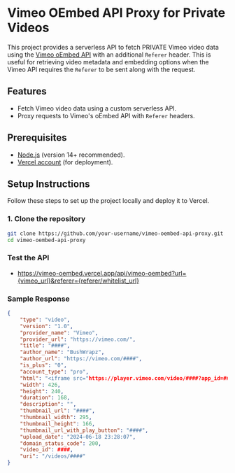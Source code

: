 # Vimeo OEmbed API Proxy for Private Videos

This project provides a serverless API to fetch PRIVATE Vimeo video data using the [Vimeo oEmbed API](https://developer.vimeo.com/api/oembed) with an additional `Referer` header. This is useful for retrieving video metadata and embedding options when the Vimeo API requires the `Referer` to be sent along with the request.

## Features

- Fetch Vimeo video data using a custom serverless API.
- Proxy requests to Vimeo's oEmbed API with `Referer` headers.

## Prerequisites

- [Node.js](https://nodejs.org/) (version 14+ recommended).
- [Vercel account](https://vercel.com/) (for deployment).


## Setup Instructions

Follow these steps to set up the project locally and deploy it to Vercel.

### 1. Clone the repository

```bash
git clone https://github.com/your-username/vimeo-oembed-api-proxy.git
cd vimeo-oembed-api-proxy
```

### Test the API

- https://vimeo-oembed.vercel.app/api/vimeo-oembed?url={vimeo_url}&referer={referer/whitelist_url}


### Sample Response

```json
{
    "type": "video",
    "version": "1.0",
    "provider_name": "Vimeo",
    "provider_url": "https://vimeo.com/",
    "title": "####",
    "author_name": "BushWrapz",
    "author_url": "https://vimeo.com/####",
    "is_plus": "0",
    "account_type": "pro",
    "html": "<iframe src="https://player.vimeo.com/video/####?app_id=####" width="426" height="240" frameborder="0" allow="autoplay; fullscreen; picture-in-picture; clipboard-write" title="####"></iframe>",
    "width": 426,
    "height": 240,
    "duration": 168,
    "description": "",
    "thumbnail_url": "####",
    "thumbnail_width": 295,
    "thumbnail_height": 166,
    "thumbnail_url_with_play_button": "####",
    "upload_date": "2024-06-18 23:28:07",
    "domain_status_code": 200,
    "video_id": ####,
    "uri": "/videos/####"
}
```
